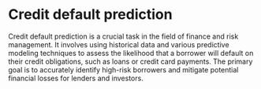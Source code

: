 # Credit default prediction

Credit default prediction is a crucial task in the field of finance and risk management. It involves using historical data and various predictive modeling techniques to assess the likelihood that a borrower will default on their credit obligations, such as loans or credit card payments. The primary goal is to accurately identify high-risk borrowers and mitigate potential financial losses for lenders and investors.
